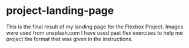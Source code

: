 # project-landing-page

This is the final result of my landing page for the Flexbox Project.
Images were used from unsplash.com 
I have used past flex exercises to help me project the format that was given in the instructions. 
